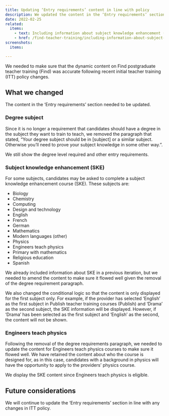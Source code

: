 ```yaml
---
title: Updating ‘Entry requirements’ content in line with policy
description: We updated the content in the ‘Entry requirements’ section on the course page to make sure its consistent with policy
date: 2022-02-25
related:
  items:
    - text: Including information about subject knowledge enhancement (SKE) courses
    - href: /find-teacher-training/including-information-about-subject-knowledge-enhancement-ske-courses/
screenshots:
  items:

---
```


We needed to make sure that the dynamic content on Find postgraduate teacher training (Find) was accurate following recent initial teacher training (ITT) policy changes.

## What we changed

The content in the ‘Entry requirements’ section needed to be updated.

### Degree subject

Since it is no longer a requirement that candidates should have a degree in the subject they want to train to teach, we removed the paragraph that stated, “Your degree subject should be in [subject] or a similar subject. Otherwise you’ll need to prove your subject knowledge in some other way.”.

We still show the degree level required and other entry requirements.

### Subject knowledge enhancement (SKE)

For some subjects, candidates may be asked to complete a subject knowledge enhancement course (SKE). These subjects are:

- Biology
- Chemistry
- Computing
- Design and technology
- English
- French
- German
- Mathematics
- Modern languages (other)
- Physics
- Engineers teach physics
- Primary with mathematics
- Religious education
- Spanish

We already included information about SKE in a previous iteration, but we needed to amend the content to make sure it flowed well given the removal of the degree requirement paragraph.

We also changed the conditional logic so that the content is only displayed for the first subject only. For example, if the provider has selected ‘English’ as the first subject in Publish teacher training courses (Publish) and ‘Drama’ as the second subject, the SKE information will be displayed. However, if ‘Drama’ has been selected as the first subject and ‘English’ as the second, the content will not be shown.

### Engineers teach physics

Following the removal of the degree requirements paragraph, we needed to update the content for Engineers teach physics courses to make sure it flowed well. We have retained the content about who the course is designed for, as in this case, candidates with a background in physics will have the opportunity to apply to the providers’ physics course.

We display the SKE content since Engineers teach physics is eligible.

## Future considerations

We will continue to update the ‘Entry requirements’ section in line with any changes in ITT policy.
